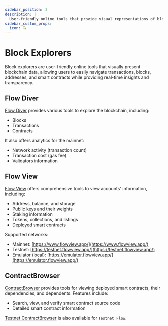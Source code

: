 ```yaml
---
sidebar_position: 2
description: |
  User-friendly online tools that provide visual representations of blockchain data, facilitating easy navigation through transactions, blocks, addresses, and smart contracts while ensuring real-time insights and transparency.
sidebar_custom_props:
  icon: 🔍
---
```


# Block Explorers
Block explorers are user-friendly online tools that visually present blockchain data, allowing users to easily navigate transactions, blocks, addresses, and smart contracts while providing real-time insights and transparency.

<div id="cards" className="cards">

## Flow Diver

[Flow Diver](https://www.flowdiver.io/) provides various tools to explore the blockchain, including:

- Blocks
- Transactions
- Contracts

It also offers analytics for the mainnet:

- Network activity (transaction count)
- Transaction cost (gas fee)
- Validators information

## Flow View

[Flow View](https://www.flowview.app/) offers comprehensive tools to view accounts' information, including:

- Address, balance, and storage
- Public keys and their weights
- Staking information
- Tokens, collections, and listings
- Deployed smart contracts

Supported networks:

- Mainnet: [https://www.flowview.app/](https://www.flowview.app/)
- Testnet: [https://testnet.flowview.app/](https://testnet.flowview.app/)
- Emulator (local): [https://emulator.flowview.app/](https://emulator.flowview.app/)

## ContractBrowser

[ContractBrowser](https://contractbrowser.com/) provides tools for viewing deployed smart contracts, their dependencies, and dependents. Features include:

- Search, view, and verify smart contract source code
- Detailed smart contract information

[Testnet ContractBrowser](https://testnet.contractbrowser.com/) is also available for `Testnet Flow`.

</div>
